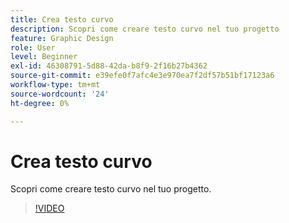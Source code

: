 ```yaml
---
title: Crea testo curvo
description: Scopri come creare testo curvo nel tuo progetto
feature: Graphic Design
role: User
level: Beginner
exl-id: 46308791-5d88-42da-b8f9-2f16b27b4362
source-git-commit: e39efe0f7afc4e3e970ea7f2df57b51bf17123a6
workflow-type: tm+mt
source-wordcount: '24'
ht-degree: 0%

---
```


# Crea testo curvo

Scopri come creare testo curvo nel tuo progetto.

>[!VIDEO](https://video.tv.adobe.com/v/3420224?quality=12&learn=on&hidetitle=true)
